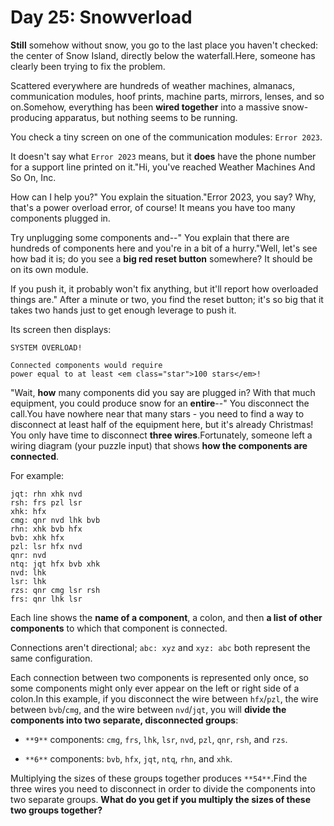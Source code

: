 # Day 25: Snowverload 

**Still** somehow without snow, you go to the last place you haven't checked: the center of Snow Island, directly below the waterfall.Here, someone has clearly been trying to fix the problem.

Scattered everywhere are hundreds of weather machines, almanacs, communication modules, hoof prints, machine parts, mirrors, lenses, and so on.Somehow, everything has been **wired together** into a massive snow-producing apparatus, but nothing seems to be running.

You check a tiny screen on one of the communication modules: `Error 2023`.

It doesn't say what `Error 2023` means, but it **does** have the phone number for a support line printed on it."Hi, you've reached Weather Machines And So On, Inc.

How can I help you?" You explain the situation."Error 2023, you say? Why, that's a power overload error, of course! It means you have too many components plugged in.

Try unplugging some components and--" You explain that there are hundreds of components here and you're in a bit of a hurry."Well, let's see how bad it is; do you see a **big red reset button** somewhere? It should be on its own module.

If you push it, it probably won't fix anything, but it'll report how overloaded things are." After a minute or two, you find the reset button; it's so big that it takes two hands just to get enough leverage to push it.

Its screen then displays:
```
SYSTEM OVERLOAD!

Connected components would require
power equal to at least <em class="star">100 stars</em>!
```
"Wait, **how** many components did you say are plugged in? With that much equipment, you could produce snow for an **entire**--" You disconnect the call.You have nowhere near that many stars - you need to find a way to disconnect at least half of the equipment here, but it's already Christmas! You only have time to disconnect **three wires**.Fortunately, someone left a wiring diagram (your puzzle input) that shows **how the components are connected**.

For example:
```
jqt: rhn xhk nvd
rsh: frs pzl lsr
xhk: hfx
cmg: qnr nvd lhk bvb
rhn: xhk bvb hfx
bvb: xhk hfx
pzl: lsr hfx nvd
qnr: nvd
ntq: jqt hfx bvb xhk
nvd: lhk
lsr: lhk
rzs: qnr cmg lsr rsh
frs: qnr lhk lsr
```
Each line shows the **name of a component**, a colon, and then **a list of other components** to which that component is connected.

Connections aren't directional; `abc: xyz` and `xyz: abc` both represent the same configuration.

Each connection between two components is represented only once, so some components might only ever appear on the left or right side of a colon.In this example, if you disconnect the wire between `hfx`/`pzl`, the wire between `bvb`/`cmg`, and the wire between `nvd`/`jqt`, you will **divide the components into two separate, disconnected groups**:
- `**9**` components: `cmg`, `frs`, `lhk`, `lsr`, `nvd`, `pzl`, `qnr`, `rsh`, and `rzs`.

- `**6**` components: `bvb`, `hfx`, `jqt`, `ntq`, `rhn`, and `xhk`.

Multiplying the sizes of these groups together produces `**54**`.Find the three wires you need to disconnect in order to divide the components into two separate groups. **What do you get if you multiply the sizes of these two groups together?**